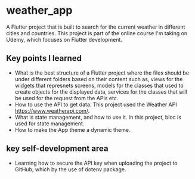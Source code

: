 # weather_app

A Flutter project that is built to search for the current weather in different cities and countries. This project is part of the online course I'm taking on Udemy, which focuses on Flutter development.  

## Key points I learned
- What is the best structure of a Flutter project where the files should be under different folders based on their content such as, views for the widgets that represnets screens, models for the classes that used to create objects for the displayed data, services for the classes that will be used for the request from the APIs etc.
- How to use the API to get data. This project used the Weather API https://www.weatherapi.com/.
- What is state management, and how to use it. In this project, bloc is used for state management. 
- How to make the App theme a dynamic theme.

## key self-development area
- Learning how to secure the API key when uploading the project to GitHub, which by the use of dotenv package. 

